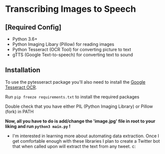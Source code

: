 # Transcribing Images to Speech

## [Required Config]

- Python 3.6+
- Python Imaging Libary (Pillow) for reading images 
- Python Tesseract (OCR Tool) for converting picture to text
- gTTS (Google Text-to-speech) for converting text to sound

## Installation
To use the pytesseract package you'll also need to install the [Google Tesseract OCR](https://github.com/tesseract-ocr/tesseract).

Run ```pip freeze requirements.txt``` to install the required packages

Double check that you have either PIL (Python Imaging Library) or Pillow (fork) in PATH

**Now, all you have to do is add/change the 'image.jpg' file in root to your liking and run ```python3 main.py``` !**

- I'm interested in learning more about automating data extraction. Once I get comfortable enough with these libraries I plan to create a Twitter bot that when called upon will extract the text from any tweet. c:

